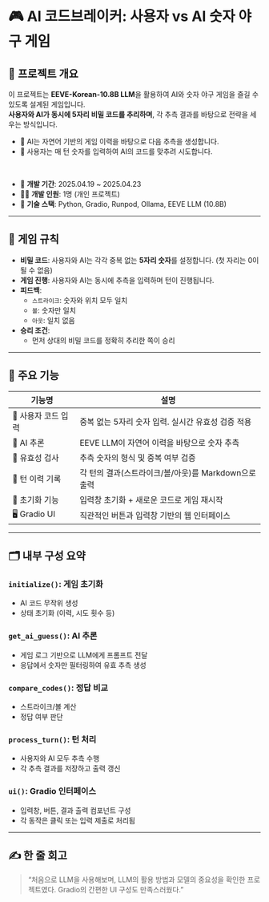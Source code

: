 # 🎮 AI 코드브레이커: 사용자 vs AI 숫자 야구 게임

## 📌 프로젝트 개요
이 프로젝트는 **EEVE-Korean-10.8B LLM**을 활용하여 AI와 숫자 야구 게임을 즐길 수 있도록 설계된 게임입니다.  
**사용자와 AI가 동시에 5자리 비밀 코드를 추리하며**, 각 추측 결과를 바탕으로 전략을 세우는 방식입니다.

- 🤖 AI는 자연어 기반의 게임 이력을 바탕으로 다음 추측을 생성합니다.
- 👤 사용자는 매 턴 숫자를 입력하여 AI의 코드를 맞추려 시도합니다.

<br>

- 📆 **개발 기간**: 2025.04.19 ~ 2025.04.23  
- 👨‍💻 **개발 인원**: 1명 (개인 프로젝트)  
- 🧪 **기술 스택**: Python, Gradio, Runpod, Ollama, EEVE LLM (10.8B)

---

## 🧩 게임 규칙

- **비밀 코드**: 사용자와 AI는 각각 중복 없는 **5자리 숫자**를 설정합니다. (첫 자리는 0이 될 수 없음)
- **게임 진행**: 사용자와 AI는 동시에 추측을 입력하며 턴이 진행됩니다.
- **피드백**:
  - `스트라이크`: 숫자와 위치 모두 일치
  - `볼`: 숫자만 일치
  - `아웃`: 일치 없음
- **승리 조건**:
  - 먼저 상대의 비밀 코드를 정확히 추리한 쪽이 승리

---

## 🧠 주요 기능

| 기능명 | 설명 |
|--------|------|
| 🔐 사용자 코드 입력 | 중복 없는 5자리 숫자 입력. 실시간 유효성 검증 적용 |
| 🤖 AI 추론 | EEVE LLM이 자연어 이력을 바탕으로 숫자 추측 |
| 🎯 유효성 검사 | 추측 숫자의 형식 및 중복 여부 검증 |
| 📝 턴 이력 기록 | 각 턴의 결과(스트라이크/볼/아웃)를 Markdown으로 출력 |
| 🔄 초기화 기능 | 입력창 초기화 + 새로운 코드로 게임 재시작 |
| 🖥️ Gradio UI | 직관적인 버튼과 입력창 기반의 웹 인터페이스 |

---

## 🗂️ 내부 구성 요약

### `initialize()`: 게임 초기화
- AI 코드 무작위 생성
- 상태 초기화 (이력, 시도 횟수 등)

### `get_ai_guess()`: AI 추론
- 게임 로그 기반으로 LLM에게 프롬프트 전달
- 응답에서 숫자만 필터링하여 유효 추측 생성

### `compare_codes()`: 정답 비교
- 스트라이크/볼 계산
- 정답 여부 판단

### `process_turn()`: 턴 처리
- 사용자와 AI 모두 추측 수행
- 각 추측 결과를 저장하고 출력 갱신

### `ui()`: Gradio 인터페이스
- 입력창, 버튼, 결과 출력 컴포넌트 구성
- 각 동작은 클릭 또는 입력 제출로 처리됨

---

## ✍️ 한 줄 회고

> “처음으로 LLM을 사용해보며, LLM의 활용 방법과 모델의 중요성을 확인한 프로젝트였다. Gradio의 간편한 UI 구성도 만족스러웠다.”
